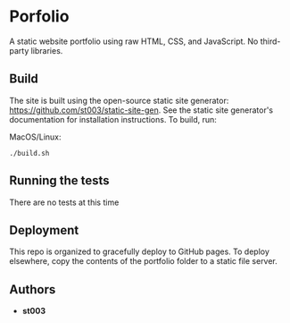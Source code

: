 # Porfolio

A static website portfolio using raw HTML, CSS, and JavaScript. No third-party libraries.

## Build

The site is built using the open-source static site generator: https://github.com/st003/static-site-gen. See the static site generator's documentation for installation instructions. To build, run:

MacOS/Linux:
```
./build.sh
```

## Running the tests

There are no tests at this time

## Deployment

This repo is organized to gracefully deploy to GitHub pages. To deploy elsewhere, copy the contents of the portfolio folder to a static file server.

## Authors

* **st003**
